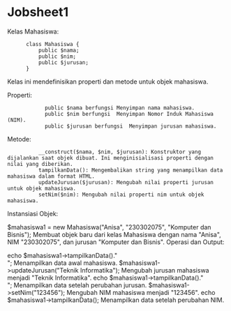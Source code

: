 # Jobsheet1
Kelas Mahasiswa:

          class Mahasiswa {
              public $nama;
              public $nim;
              public $jurusan;
          }
          
Kelas ini mendefinisikan properti dan metode untuk objek mahasiswa.

Properti:

                public $nama berfungsi Menyimpan nama mahasiswa.
                public $nim berfungsi  Menyimpan Nomor Induk Mahasiswa (NIM).
                public $jurusan berfungsi  Menyimpan jurusan mahasiswa.

Metode:

              __construct($nama, $nim, $jurusan): Konstruktor yang dijalankan saat objek dibuat. Ini menginisialisasi properti dengan nilai yang diberikan.
              tampilkanData(): Mengembalikan string yang menampilkan data mahasiswa dalam format HTML.
              updateJurusan($jurusan): Mengubah nilai properti jurusan untuk objek mahasiswa.
              setNim($nim): Mengubah nilai properti nim untuk objek mahasiswa.
              
Instansiasi Objek:

$mahasiswa1 = new Mahasiswa("Anisa", "230302075", "Komputer dan Bisnis");
Membuat objek baru dari kelas Mahasiswa dengan nama "Anisa", NIM "230302075", dan jurusan "Komputer dan Bisnis".
Operasi dan Output:

echo $mahasiswa1->tampilkanData()."<br>";
Menampilkan data awal mahasiswa.
$mahasiswa1->updateJurusan("Teknik Informatika");
Mengubah jurusan mahasiswa menjadi "Teknik Informatika".
echo $mahasiswa1->tampilkanData()."<br>";
Menampilkan data setelah perubahan jurusan.
$mahasiswa1->setNim("123456");
Mengubah NIM mahasiswa menjadi "123456".
echo $mahasiswa1->tampilkanData();
Menampilkan data setelah perubahan NIM.





